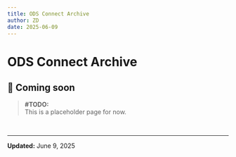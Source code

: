 ```yaml
---
title: ODS Connect Archive
author: ZD
date: 2025-06-09
---
```


# ODS Connect Archive

## 🚧 Coming soon

>**\#TODO:**  
>This is a placeholder page for now.

&nbsp;

---

**Updated:** June 9, 2025
